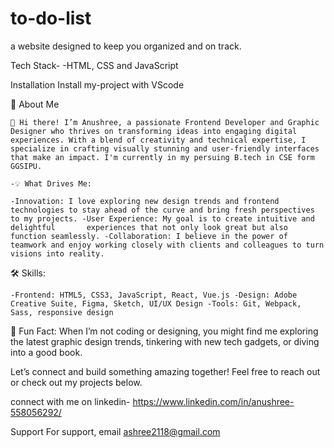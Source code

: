 # to-do-list
a website designed to keep you organized and on track.

Tech Stack-
  -HTML, CSS and JavaScript

Installation Install my-project with VScode

🚀 About Me

    👋 Hi there! I’m Anushree, a passionate Frontend Developer and Graphic Designer who thrives on transforming ideas into engaging digital experiences. With a blend of creativity and technical expertise, I specialize in crafting visually stunning and user-friendly interfaces that make an impact. I'm currently in my persuing B.tech in CSE form GGSIPU.

    -💡 What Drives Me:

    -Innovation: I love exploring new design trends and frontend technologies to stay ahead of the curve and bring fresh perspectives to my projects. -User Experience: My goal is to create intuitive and delightful       experiences that not only look great but also function seamlessly. -Collaboration: I believe in the power of teamwork and enjoy working closely with clients and colleagues to turn visions into reality.

🛠️ Skills:

    -Frontend: HTML5, CSS3, JavaScript, React, Vue.js -Design: Adobe Creative Suite, Figma, Sketch, UI/UX Design -Tools: Git, Webpack, Sass, responsive design

🌟 Fun Fact: When I’m not coding or designing, you might find me exploring the latest graphic design trends, tinkering with new tech gadgets, or diving into a good book.

Let’s connect and build something amazing together! Feel free to reach out or check out my projects below.

connect with me on linkedin- https://www.linkedin.com/in/anushree-558056292/

Support For support, email ashree2118@gmail.com
